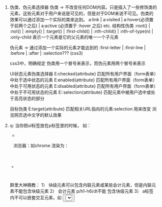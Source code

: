 1. 伪类、伪元素选择器 
   伪类 -> 不改变任何DOM内容。只是插入了一些修饰类的元素，这些元素对于用户来说是可见的，但是对于DOM来说不可见。伪类的效果可以通过添加一个实际的类来达到。
   a:link | a:visited | a:hover(必须置于前两个之后) | a:active (必须置于 :hover 之后)
   etc.
   结构性伪类
   :root() | :not() | :empty() | :target() | :first-child() | :nth-child() | :nth-of-type(n) | :only-child 表示一个元素是它的父元素的唯一一个子元素


   伪元素 -> 通过添加一个实际的元素才能达到的
   :first-letter | :first-line | :before | :after | :selection??? (css3)
   
   css3中，明确规定 伪类用一个冒号来表示，而伪元素用两个冒号来表示

   UI状态元素伪类选择器
   E:checked{attribute} 匹配所有用户界面（form表单）中处于选中状态的元素
   E:enabled{attribute} 匹配所有用户界面（form表单）中处于可用状态的元素
   E:disabled{attribute} 匹配所有用户界面（form表单）中处于不可用状态的元素
   E::selection{attribute} 匹配元素中被用户选中或处于高亮状态的部分

 
 
   目标伪类
   E:target{attribute}   匹配相关URL指向的元素:selection 用来改变 浏览网页选中文字的默认效果



2. q: 当你把ul标签放在p标签里的时候， 如：
	<code>
		<p><ul><li></li></ul></p>
	</code>
	浏览器：如chrome 渲染为：
	<code>
		<p></p>
		<ul>
			<li></li>
		</ul>
	</code>

	群里大神赐教： 
	1） 块级元素可以包含内联元素或某些会计元素，但是内联元素不能包含块级元素
	2） 会计元素 p/h1-h6/dt不能 包含块级元素
	3） a标签内不可以嵌套交互元素，如 <a> <button> <select>等 
		之前在写的时候们也遇到了类似的问题，但是没有搞明白，现在也算是有了一个合理的解释。






